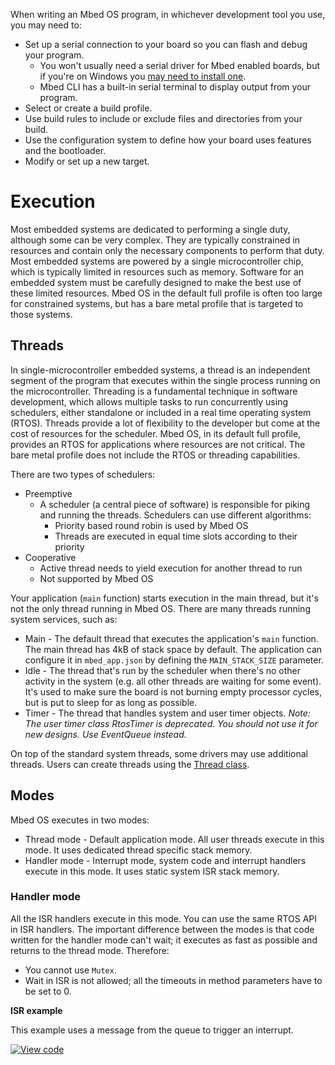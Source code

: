 When writing an Mbed OS program, in whichever development tool you use, you may need to:

* Set up a serial connection to your board so you can flash and debug your program.
    * You won't usually need a serial driver for Mbed enabled boards, but if you're on Windows you [may need to install one](../program-setup/windows-serial-driver.html).
    * Mbed CLI has a built-in serial terminal to display output from your program.
* Select or create a build profile.
* Use build rules to include or exclude files and directories from your build.
* Use the configuration system to define how your board uses features and the bootloader.
* Modify or set up a new target.

# Execution

Most embedded systems are dedicated to performing a single duty, although some can be very complex. They are typically constrained in resources and contain only the necessary components to perform that duty. Most embedded systems are powered by a single microcontroller chip, which is typically limited in resources such as memory. Software for an embedded system must be carefully designed to make the best use of these limited resources. Mbed OS in the default full profile is often too large for constrained systems, but has a bare metal profile that is targeted to those systems.

## Threads

In single-microcontroller embedded systems, a thread is an independent segment of the program that executes within the single process running on the microcontroller. Threading is a fundamental technique in software development, which allows multiple tasks to run concurrently using schedulers, either standalone or included in a real time operating system (RTOS). Threads provide a lot of flexibility to the developer but come at the cost of resources for the scheduler. Mbed OS, in its default full profile, provides an RTOS for applications where resources are not critical. The bare metal profile does not include the RTOS or threading capabilities.

There are two types of schedulers:

* Preemptive
    * A scheduler (a central piece of software) is responsible for piking and running the threads. Schedulers can use different algorithms:
        * Priority based round robin is used by Mbed OS
        * Threads are executed in equal time slots according to their priority
* Cooperative
    * Active thread needs to yield execution for another thread to run
    * Not supported by Mbed OS

Your application (`main` function) starts execution in the main thread, but it's not the only thread running in Mbed OS. There are many threads running system services, such as:
* Main - The default thread that executes the application's `main` function. The main thread has 4kB of stack space by default. The application can configure it in `mbed_app.json` by defining the `MAIN_STACK_SIZE` parameter.
* Idle - The thread that's run by the scheduler when there's no other activity in the system (e.g. all other threads are waiting for some event). It's used to make sure the board is not burning empty processor cycles, but is put to sleep for as long as possible.
* Timer - The thread that handles system and user timer objects. *Note: The user timer class RtosTimer is deprecated. You should not use it for new designs. Use EventQueue instead.*

On top of the standard system threads, some drivers may use additional threads. Users can create threads using the [Thread class](../apis/thread.html).

## Modes

Mbed OS executes in two modes:

* Thread mode - Default application mode. All user threads execute in this mode. It uses dedicated thread specific stack memory.
* Handler mode - Interrupt mode, system code and interrupt handlers execute in this mode. It uses static system ISR stack memory.

### Handler mode

All the ISR handlers execute in this mode. You can use the same RTOS API in ISR handlers. The important difference between the modes is that code written for the handler mode can't wait; it executes as fast as possible and returns to the thread mode. Therefore:

* You cannot use `Mutex`.
* Wait in ISR is not allowed; all the timeouts in method parameters have to be set to 0.

**ISR example**

This example uses a message from the queue to trigger an interrupt.

[![View code](https://www.mbed.com/embed/?url=https://github.com/ARMmbed/mbed-os-snippet-Isr/tree/v6.0)](https://github.com/ARMmbed/mbed-os-snippet-Isr/blob/v6.0/main.cpp)
